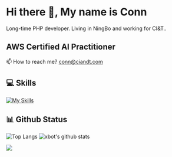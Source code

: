# Hi there 👋, My name is Conn

Long-time PHP developer. Living in NingBo and working for CI&T..

## AWS Certified AI Practitioner


📫 How to reach me? [conn@ciandt.com](mailto:conn@ciandt.com)


## 💻 Skills
[![My Skills](https://skillicons.dev/icons?i=php,redis,mysql,laravel,nodejs,nginx,js)](https://skillicons.dev)

## 📊 Github Status

![Top Langs](https://github-readme-stats.vercel.app/api/top-langs/?username=humour-picasso&hide=html)
![xbot's github stats](https://github-readme-stats.vercel.app/api?username=humour-picasso&show_icons=true&count_private=true&line_height=40)

![](https://visitcount.itsvg.in/api?id=humour-picasso&label=Profile%20Views&color=12&icon=5&pretty=true)
